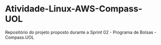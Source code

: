 # Atividade-Linux-AWS-Compass-UOL
Repositório do projeto proposto durante a Sprint 02 - Programa de Bolsas - Compass.UOL
